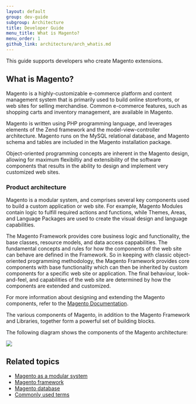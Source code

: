 ```yaml
---
layout: default
group: dev-guide
subgroup: Architecture
title: Developer Guide
menu_title: What is Magento?
menu_order: 1
github_link: architecture/arch_whatis.md
---
```


This guide supports developers who create Magento extensions.

<h2 id="m2arch-whatis-overview">What is Magento?</h2>

Magento is a highly-customizable e-commerce platform and content management system that is primarily used to build online storefronts, or web sites for selling merchandise. Common e-commerce features, such as shopping carts and inventory management, are available in Magento.

Magento is written using PHP programming language, and leverages elements of the Zend framework and the model-view-controller architecture. Magento runs on the MySQL relational database, and Magento schema and tables are included in the Magento installation package.

Object-oriented programming concepts are inherent in the Magento design, allowing for maximum flexibiltiy and extensibility of the software components that results  in the ability to design and implement very customized web sites.

<h3 id="m2arch-whatis-archi"> Product architecture</h3>

Magento is a modular system, and comprises several key components used to build a custom application or web site. For example, Magento Modules contain logic to fulfill required actions and functions, while Themes, Areas, and Language Packages are used to create the visual design and language capabilities.

The Magento Framework provides core business logic and functionality, the base classes, resource models, and data access cappabilities. The fundamental concepts and rules for how the components of the web site can behave are defined in the Framework. So in keeping with classic object-oriented programming methodology, the Magento Framework provides core components with base functionality which can then be inherited by custom components for a specific web site or application. The final  behaviour, look-and-feel, and capabilities of the web site are determined by how the components are extended and customized.

<div class="bs-callout bs-callout-info" id="info">
  <p>For more information about designing and extending the Magento components, refer to the <a href="{{ site.gdeurl }}index.html">Magento Documentation</a>.</p>
</div>

The various components of Magento, in addition to the Magento Framework and Libraries, together form a powerful set of building blocks.

The following diagram shows the components of the Magento architecture:

<img src="{{ site.baseurl }}common/images/archi_m2_overview.jpg"/>

<h2 id="m2arch-related">Related topics</h2>

* <a href="{{ site.gdeurl }}architecture/arch_asmodsys.html">Magento as a modular system</a>
* <a href="{{ site.gdeurl }}architecture/____.html">Magento framework</a>
* <a href="{{ site.gdeurl }}architecture/____.html">Magento database</a>
* <a href="{{ site.gdeurl }}architecture/____.html">Commonly used terms</a>
